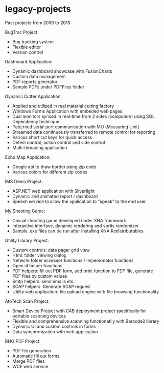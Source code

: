 # legacy-projects
Past projects from 2009 to 2018

BugTrac Project:
* Bug tracking system
* Flexible editor
* Version control

Dashboard Application:
* Dynamic dashboard showcase with FusionCharts
* Custom data management
* PDF reports generator
* Sample PDFs under PDFFiles folder

Dynamic Cutter Application:
* Applied and utilized in real material cutting factory
* Windows Forms Application with embeded web pages
* Dual monitors synced in real-time from 2 sides (computers) using SQL Dependency technique
* Patterned serial port communication with MU (Measuring Unit)
* Streamed data continuously transferred to remote control for reporting
* Various short cut keys for quick access
* Defect control, action control and side control
* Multi-threading application

Echo Map Application:
* Google api to draw border using zip code
* Various colors for different zip codes

IMS Demo Project:
* ASP.NET web application with Silverlight
* Dynamic and animated report / dashboard
* Speech service to allow the application to "speak" to the end user

My Shooting Game:
* Casual shooting game developed under XNA framework
* Interactive interface, dynamic rendering and sprits randomizer
* Sample .exe files can be run after installing XNA Redistributables

Utility Library Project:
* Custom controls: data pager grid view
* Html: folder viewing dialog
* Network folder accessor functions / Impersonator functions
* Open id helper functions
* PDF helpers: fill out PDF form, add print function to PDF file, generate PDF files by custom values
* Smtp helpers: send emails etc.
* SOAP helpers: Generate SOAP request
* Utility web application: file upload engine with file browsing functionality

AtoTech Scan Project:
* Smart Device Project with CAB deployment project specifically for portable scanning devices
* Flexible and comprehensive scanning functionatily with Barcode2 library
* Dynamic UI and custom controls in forms
* Data synchronization with web application

BHG PDF Project:
* PDF file generation
* Automatic fill out forms
* Merge PDF files
* WCF web service
